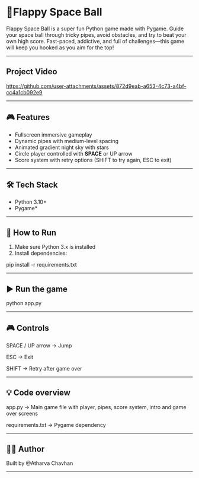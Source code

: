 
# 🚀Flappy Space Ball

Flappy Space Ball is a super fun Python game made with Pygame. Guide your space ball through tricky pipes, avoid obstacles, and try to beat your own high score. Fast-paced, addictive, and full of challenges—this game will keep you hooked as you aim for the top! 

----------------------------------------------------------------

## Project Video

https://github.com/user-attachments/assets/872d9eab-a653-4c73-a4bf-cc4a1cb092e9

--------------------------------------------------------------------------------

## 🎮 Features

- Fullscreen immersive gameplay  
- Dynamic pipes with medium-level spacing  
- Animated gradient night sky with stars  
- Circle player controlled with **SPACE** or UP arrow  
- Score system with retry options (SHIFT to try again, ESC to exit)  

----------------------------------------------------------------

## 🛠️ Tech Stack

- Python 3.10+ 
- Pygame*  

----------------------------------------------------------------

## 📝 How to Run

1. Make sure Python 3.x is installed  
2. Install dependencies: 
 
pip install -r requirements.txt

----------------------------------------------------------------

## ▶️ Run the game

python app.py

----------------------------------------------------------------

## 🎮 Controls

SPACE / UP arrow → Jump

ESC → Exit

SHIFT → Retry after game over

----------------------------------------------------------------

## 💡 Code overview
app.py → Main game file with player, pipes, score system, intro and game over screens

requirements.txt → Pygame dependency

----------------------------------------------------------------

## 👨‍💻 Author
Built by @Atharva Chavhan

----------------------------------------------------------------

